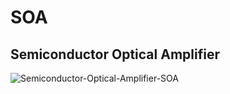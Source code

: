 # SOA
## Semiconductor Optical Amplifier
![Semiconductor-Optical-Amplifier-SOA](https://github.com/ykhorrami/SOA/assets/45908606/9efdd553-054d-452d-bc27-c2788b0fd170)
